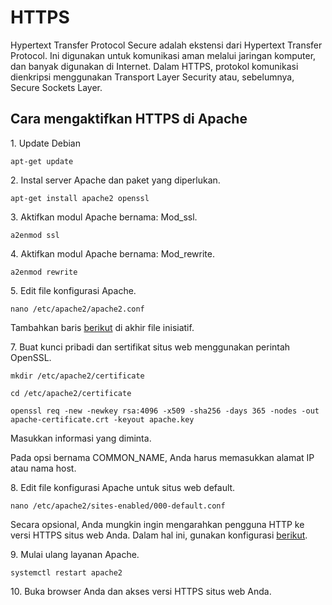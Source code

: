 # HTTPS
<p>Hypertext Transfer Protocol Secure adalah ekstensi dari Hypertext Transfer Protocol. Ini digunakan untuk komunikasi aman melalui jaringan komputer, dan banyak digunakan di Internet. Dalam HTTPS, protokol komunikasi dienkripsi menggunakan Transport Layer Security atau, sebelumnya, Secure Sockets Layer.</p>
<h2>Cara mengaktifkan HTTPS di Apache</h2>
<p>1. Update Debian</p>
<p><code>apt-get update</code>
<p>2. Instal server Apache dan paket yang diperlukan.</p>
<p><code>apt-get install apache2 openssl</code></p>
<p>3. Aktifkan modul Apache bernama: Mod_ssl.</p>
<p><code>a2enmod ssl</code></p>
<p>4. Aktifkan modul Apache bernama: Mod_rewrite.</p>
<p><code>a2enmod rewrite</code><p>
<p>5. Edit file konfigurasi Apache.</p>
<p><code>nano /etc/apache2/apache2.conf</code><p>
<p>Tambahkan baris <a href="https://github.com/rofisikunyuk/HTTPS/blob/main/File%20konfigurasi%20apache.txt">berikut</a> di akhir file inisiatif.</p>
<p>7. Buat kunci pribadi dan sertifikat situs web menggunakan perintah OpenSSL.</p>
<p><code>mkdir /etc/apache2/certificate</code></p>
<p><code>cd /etc/apache2/certificate</code><p>
<p><code>openssl req -new -newkey rsa:4096 -x509 -sha256 -days 365 -nodes -out apache-certificate.crt -keyout apache.key</code></p>
<p>Masukkan informasi yang diminta.</p>
<p>Pada opsi bernama COMMON_NAME, Anda harus memasukkan alamat IP atau nama host.</p>
<p>8. Edit file konfigurasi Apache untuk situs web default.</p>
<p><code>nano /etc/apache2/sites-enabled/000-default.conf</code></p>
<p>Secara opsional, Anda mungkin ingin mengarahkan pengguna HTTP ke versi HTTPS situs web Anda. Dalam hal ini, gunakan konfigurasi <a href="https://github.com/rofisikunyuk/HTTPS/blob/main/HTTP%20to%20HTTPS">berikut</a>.</p>
<p>9. Mulai ulang layanan Apache.</p>
<p><code>systemctl restart apache2</code></p>
<p>10. Buka browser Anda dan akses versi HTTPS situs web Anda.</p>
